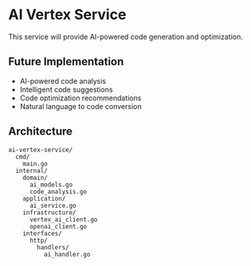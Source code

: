 # AI Vertex Service

This service will provide AI-powered code generation and optimization.

## Future Implementation

- AI-powered code analysis
- Intelligent code suggestions
- Code optimization recommendations
- Natural language to code conversion

## Architecture

```
ai-vertex-service/
  cmd/
    main.go
  internal/
    domain/
      ai_models.go
      code_analysis.go
    application/
      ai_service.go
    infrastructure/
      vertex_ai_client.go
      openai_client.go
    interfaces/
      http/
        handlers/
          ai_handler.go
```
